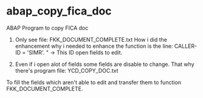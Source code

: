 # abap_copy_fica_doc
ABAP Program to copy FICA doc

1) Only see file: FKK_DOCUMENT_COMPLETE.txt
How i did the enhancement why i needed to enhance the function
is the line:
CALLER-ID = 'SIMR'. " -> This ID open fields to edit.


2) Even if i open alot of fields some fields are disable to change.
That why there's program file: YCD_COPY_DOC.txt

To fill the fields which aren't able to edit
and transfer them to function FKK_DOCUMENT_COMPLETE.
